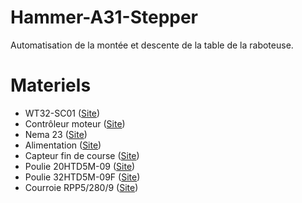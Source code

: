 # Hammer-A31-Stepper

Automatisation de la montée et descente de la table de la raboteuse.

# Materiels

* WT32-SC01 ([Site](http://www.wireless-tag.com/portfolio/wt32-sc01/))
* Contrôleur moteur ([Site](https://fr.aliexpress.com/item/32822244731.html))
* Nema 23 ([Site](https://fr.aliexpress.com/item/32316790980.html?spm=a2g0o.productlist.0.0.295d39b2NB5gez&algo_pvid=dcce7ea7-120f-4639-8db5-51b4b37dbb9a&aem_p4p_detail=202112010822272730052165879600003668771&algo_exp_id=dcce7ea7-120f-4639-8db5-51b4b37dbb9a-5&pdp_ext_f=%7B%22sku_id%22%3A%2210000001115750995%22%7D))
* Alimentation ([Site](https://fr.aliexpress.com/item/1005003358513702.html?spm=a2g0o.productlist.0.0.7758495fOiVNmL&algo_pvid=acd56542-c364-4673-b337-36d3144f3171&aem_p4p_detail=20211201082500447077775664580003672578&algo_exp_id=acd56542-c364-4673-b337-36d3144f3171-18&pdp_ext_f=%7B%22sku_id%22%3A%2212000025387498209%22%7D))
* Capteur fin de course ([Site](https://fr.aliexpress.com/item/1005003031285863.html?spm=a2g0o.productlist.0.0.234b27aaATNFjb&algo_pvid=36eb6e7b-132f-4a87-a1a4-da82491dbfca&algo_exp_id=36eb6e7b-132f-4a87-a1a4-da82491dbfca-0&pdp_ext_f=%7B%22sku_id%22%3A%2212000023336546378%22%7D))
* Poulie 20HTD5M-09 ([Site](https://shop.hpceurope.com/fr/produit.asp?prid=2774))
* Poulie 32HTD5M-09F ([Site](https://shop.hpceurope.com/fr/produit.asp?prid=2774))
* Courroie  RPP5/280/9 ([Site](https://shop.hpceurope.com/fr/produit.asp?prid=2776))

